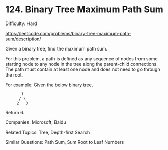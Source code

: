 # 124. Binary Tree Maximum Path Sum

Difficulty: Hard

https://leetcode.com/problems/binary-tree-maximum-path-sum/description/

Given a binary tree, find the maximum path sum.

For this problem, a path is defined as any sequence of nodes from some starting node to any node in the tree along the parent-child connections. The path must contain at least one node and does not need to go through the root.

For example:
Given the below binary tree,
```
       1
      / \
     2   3
```
Return 6.

Companies: Microsoft, Baidu

Related Topics: Tree, Depth-first Search

Similar Questions: Path Sum, Sum Root to Leaf Numbers
